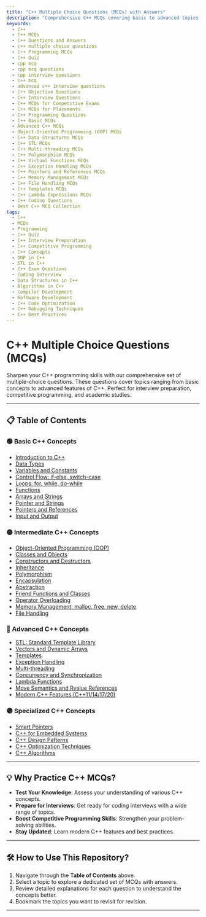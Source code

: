 ```yaml
---
title: "C++ Multiple Choice Questions (MCQs) with Answers"
description: "Comprehensive C++ MCQs covering basic to advanced topics. Ideal for interview preparation, competitive programming, and academic exams."
keywords:
  - C++
  - C++ MCQs
  - C++ Questions and Answers
  - c++ multiple choice questions
  - C++ Programming MCQs
  - C++ Quiz
  - cpp mcq
  - cpp mcq questions
  - cpp interview questions
  - c++ mcq
  - advanced c++ interview questions
  - C++ Objective Questions
  - C++ Interview Questions
  - C++ MCQs for Competitive Exams
  - C++ MCQs for Placements
  - C++ Programming Questions
  - C++ Basic MCQs
  - Advanced C++ MCQs
  - Object-Oriented Programming (OOP) MCQs
  - C++ Data Structures MCQs
  - C++ STL MCQs
  - C++ Multi-threading MCQs
  - C++ Polymorphism MCQs
  - C++ Virtual Functions MCQs
  - C++ Exception Handling MCQs
  - C++ Pointers and References MCQs
  - C++ Memory Management MCQs
  - C++ File Handling MCQs
  - C++ Templates MCQs
  - C++ Lambda Expressions MCQs
  - C++ Coding Questions
  - Best C++ MCQ Collection
tags:
  - C++
  - MCQs
  - Programming
  - C++ Quiz
  - C++ Interview Preparation
  - C++ Competitive Programming
  - C++ Concepts
  - OOP in C++
  - STL in C++
  - C++ Exam Questions
  - Coding Interview
  - Data Structures in C++
  - Algorithms in C++
  - Compiler Development
  - Software Development
  - C++ Code Optimization
  - C++ Debugging Techniques
  - C++ Best Practices
---
```


# C++ Multiple Choice Questions (MCQs)

Sharpen your C++ programming skills with our comprehensive set of multiple-choice questions. These questions cover topics ranging from basic concepts to advanced features of C++. Perfect for interview preparation, competitive programming, and academic studies.

---

## 📋 Table of Contents

### 🟢 Basic C++ Concepts
- [Introduction to C++](./questions/basic/intro-to-cpp.md)
- [Data Types](./questions/basic/data-types.md)
- [Variables and Constants](./questions/basic/variables-and-constants.md)
- [Control Flow: if-else, switch-case](./questions/basic/control-flow.md)
- [Loops: for, while, do-while](./questions/basic/loops.md)
- [Functions](./questions/basic/functions.md)
- [Arrays and Strings](./questions/basic/array-and-strings.md)
- [Pointer and Strings](./questions/basic/pointers-strings.md)
- [Pointers and References](./questions/basic/pointers-and-references.md)
- [Input and Output](./questions/basic/io.md)

### 🟡 Intermediate C++ Concepts
- [Object-Oriented Programming (OOP)](./questions/intermediate/oop.md)
- [Classes and Objects](./questions/intermediate/classes-objects.md)
- [Constructors and Destructors](./questions/intermediate/constructors-destructors.md)
- [Inheritance](./questions/intermediate/inheritance.md)
- [Polymorphism](./questions/intermediate/polymorphism.md)
- [Encapsulation](./questions/intermediate/encapsulation.md)
- [Abstraction](./questions/intermediate/abstraction.md)
- [Friend Functions and Classes](./questions/intermediate/friend-functions-and-classes.md)
- [Operator Overloading](./questions/intermediate/operator-overloading.md)
- [Memory Management: malloc, free, new, delete](./questions/intermediate/memory-management.md)
- [File Handling](./questions/intermediate/file-handling.md)

### 🔴 Advanced C++ Concepts
- [STL: Standard Template Library](./questions/advanced/stl.md)
- [Vectors and Dynamic Arrays](./questions/advanced/vectors-and-dynamic-arrays.md)
- [Templates](./questions/advanced/templates.md)
- [Exception Handling](./questions/advanced/exception-handling.md)
- [Multi-threading](./questions/advanced/multi-threading.md)
- [Concurrency and Synchronization](./questions/advanced/concurrency-and-synchronization.md)
- [Lambda Functions](./questions/advanced/lambda-functions.md)
- [Move Semantics and Rvalue References](./questions/advanced/move-semantics.md)
- [Modern C++ Features (C++11/14/17/20)](./questions/advanced/modern-cpp-features.md)

### 🟣 Specialized C++ Concepts
- [Smart Pointers](./questions/specialized/smart-pointers.md)
- [C++ for Embedded Systems](./questions/specialized/cpp-embedded.md)
- [C++ Design Patterns](./questions/specialized/design-patterns.md)
- [C++ Optimization Techniques](./questions/specialized/optimization.md)
- [C++ Algorithms](./questions/specialized/algorithm.md)

---

## 💡 Why Practice C++ MCQs?

- **Test Your Knowledge**: Assess your understanding of various C++ concepts.
- **Prepare for Interviews**: Get ready for coding interviews with a wide range of topics.
- **Boost Competitive Programming Skills**: Strengthen your problem-solving abilities.
- **Stay Updated**: Learn modern C++ features and best practices.

---

## 🛠 How to Use This Repository?

1. Navigate through the **Table of Contents** above.
2. Select a topic to explore a dedicated set of MCQs with answers.
3. Review detailed explanations for each question to understand the concepts better.
4. Bookmark the topics you want to revisit for revision.

---
